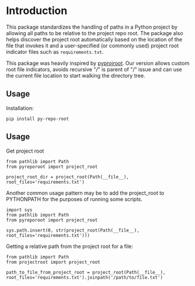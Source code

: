 # Introduction 

This package standardizes the handling of paths in a Python project by 
allowing all paths to be relative to the project repo root. 
The package also helps discover the project root automatically 
based on the location of the file that invokes it and a user-specified
 (or commonly used) project root indicator files such as `requirements.txt`. 
 
This package was heavily inspired by [pyprojroot](https://github.com/chendaniely/pyprojroot). 
Our version allows custom root file indicators, avoids recursive "/" is parent of "/" issue and can use 
the current file location to start walking the directory tree.

## Usage

Installation:
```
pip install py-repo-root
```

## Usage

Get project root
```
from pathlib import Path
from pyreporoot import project_root

project_root_dir = project_root(Path(__file__), root_files='requirements.txt')
```

Another common usage pattern may be to add the project_root to PYTHONPATH for the purposes 
of running some scripts. 

```
import sys
from pathlib import Path
from pyreporoot import project_root

sys.path.insert(0, str(project_root(Path(__file__), root_files='requirements.txt')))
```
Getting a relative path from the project root for a file:

```
from pathlib import Path
from projectroot import project_root

path_to_file_from_project_root = project_root(Path(__file__), root_files='requirements.txt').joinpath('/path/to/file.txt')
```



